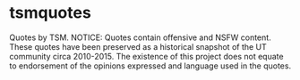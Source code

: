 # tsmquotes
Quotes by TSM.
NOTICE: Quotes contain offensive and NSFW content. These quotes have been preserved as a historical snapshot of the UT community circa 2010-2015. The existence of this project does not equate to endorsement of the opinions expressed and language used in the quotes.
